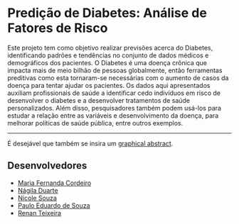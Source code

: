 # Predição de Diabetes: Análise de Fatores de Risco

Este projeto tem como objetivo realizar previsões acerca do Diabetes, identificando padrões e tendências no conjunto de dados médicos e demográficos dos pacientes. O Diabetes é uma doença crônica que impacta mais de meio bilhão de pessoas globalmente, então ferramentas preditivas como esta tornaram-se necessárias com o aumento de casos da doença para tentar ajudar os pacientes. Os dados aqui apresentados auxiliam profissionais de saúde a identificar cedo indivíduos em risco de desenvolver o diabetes e a desenvolver tratamentos de saúde personalizados. Além disso, pesquisadores também podem usá-los para estudar a relação entre as variáveis e desenvolvimento da doença, para melhorar políticas de saúde pública, entre outros exemplos.  


---
É desejável que também se insira um [graphical abstract](https://www.elsevier.com/authors/tools-and-resources/visual-abstract).

## Desenvolvedores
 - [Maria Fernanda Cordeiro](https://github.com/Fernanda-Cordeiro)
 - [Nágila Duarte](https://github.com/NagilaDuarte)
 - [Nicole Souza](https://github.com/nicolesouzab)
 - [Paulo Eduardo de Souza](https://github.com/Paulo3078)
 - [Renan Teixeira](https://github.com/renantleite)

